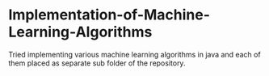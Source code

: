 # Implementation-of-Machine-Learning-Algorithms

Tried implementing various machine learning algorithms in java and each of them placed as separate sub folder of the repository. 
